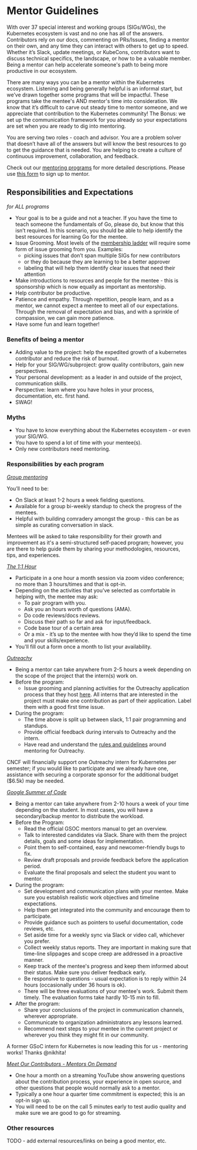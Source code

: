 Mentor Guidelines
=======

With over 37 special interest and working groups (SIGs/WGs), the Kubernetes ecosystem is vast and no one has all of the answers. Contributors rely on our docs, commenting on PRs/Issues, finding a mentor on their own, and any time they can interact with others to get up to speed. Whether it’s Slack, update meetings, or KubeCons, contributors want to discuss technical specifics, the landscape, or how to be a valuable member. Being a mentor can help accelerate someone's path to being more productive in our ecosystem.

There are many ways you can be a mentor within the Kubernetes ecosystem. Listening and being generally helpful is an informal start, but we’ve drawn together some programs that will be impactful. These programs take the mentee's AND mentor's time into consideration. We know that it’s difficult to carve out steady time to mentor someone, and we appreciate that contribution to the Kubernetes community! The Bonus: we set up the communication framework for you already so your expectations are set when you are ready to dig into mentoring.

You are serving two roles - coach and advisor. You are a problem solver that doesn’t have all of the answers but will know the best resources to go to get the guidance that is needed. You are helping to create a culture of continuous improvement, collaboration, and feedback.

Check out our [mentoring programs](README.md) for more detailed descriptions. Please use [this form](https://goo.gl/forms/Y4MH6NGHe6OU5cZC3) to sign up to mentor.

## Responsibilities and Expectations
*for ALL programs*
* Your goal is to be a guide and not a teacher. If you have the time to teach someone the fundamentals of Go, please do, but know that this isn’t required. In this scenario, you should be able to help identify the best resources for learning Go for the mentee. 
* Issue Grooming. Most levels of the [membership ladder](/community-membership.md) will require some form of issue grooming from you. Examples:
  * picking issues that don’t span multiple SIGs for new contributors
  * or they do because they are learning to be a better approver
  * labeling that will help them identify clear issues that need their attention
* Make introductions to resources and people for the mentee - this is sponsorship which is now equally as important as mentorship.
* Help contributor be productive.
* Patience and empathy.  Through repetition, people learn, and as a mentor, we cannot expect a mentee to meet all of our expectations.  Through the removal of expectation and bias, and with a sprinkle of compassion, we can gain more patience.
* Have some fun and learn together!

### Benefits of being a mentor
* Adding value to the project: help the expedited growth of a kubernetes contributor and reduce the risk of burnout.
* Help for your SIG/WG/subproject: grow quality contributors, gain new perspectives.
* Your personal development: as a leader in and outside of the project, communication skills.
* Perspective: learn where you have holes in your process, documentation, etc. first hand.
* SWAG!

### Myths
* You have to know everything about the Kubernetes ecosystem - or even your SIG/WG.
* You have to spend a lot of time with your mentee(s).
* Only new contributors need mentoring.

### Responsibilities by each program
*[Group mentoring](group-mentoring.md)*

You’ll need to be:
*  On Slack at least 1-2 hours a week fielding questions.
*  Available for a group bi-weekly standup to check the progress of the mentees. 
*  Helpful with building comradery amongst the group - this can be as simple as curating conversation in slack.

Mentees will be asked to take responsibility for their growth and improvement as it's a semi-structured self-paced program; however, you are there to help guide them by sharing your methodologies, resources, tips, and experiences.

*[The 1:1 Hour](the1-on-1.md)*
* Participate in a one hour a month session via zoom video conference; no more than 3 hours/times and that is opt-in.
* Depending on the activities that you’ve selected as comfortable in helping with, the mentee may ask:
  * To pair program with you.
  * Ask you an hours worth of questions (AMA). 
  * Do code reviews/docs reviews.
  * Discuss their path so far and ask for input/feedback.
  * Code base tour of a certain area
  * Or a mix - it’s up to the mentee with how they’d like to spend the time and your skills/experience.
* You'll fill out a form once a month to list your availability.

*[Outreachy](https://www.outreachy.org)*
* Being a mentor can take anywhere from 2-5 hours a week depending on the scope of the project that the intern(s) work on. 
* Before the program:
  * Issue grooming and planning activities for the Outreachy application process that they host [here](https://www.outreachy.org/apply/). All interns that are interested in the project must make one contribution as part of their application. Label them with a good first time issue.
* During the program:
  * The time above is split up between slack, 1:1 pair programming and standups.
  * Provide official feedback during intervals to Outreachy and the intern.
  * Have read and understand the [rules and guidelines](https://www.outreachy.org/mentor/) around mentoring for Outreachy.

CNCF will financially support one Outreachy intern for Kubernetes per semester; if you would like to participate and we already have one, assistance with securing a corporate sponsor for the additional budget ($6.5k) may be needed.

*[Google Summer of Code](google-summer-of-code.md)*
* Being a mentor can take anywhere from 2-10 hours a week of your time depending on the student. In most cases, you will have a secondary/backup mentor to distribute the workload.
* Before the Program:
  * Read the official GSOC mentors manual to get an overview.
  * Talk to interested candidates via Slack. Share with them the project details, goals and some ideas for implementation.
  * Point them to self-contained, easy and newcomer-friendly bugs to fix.
  * Review draft proposals and provide feedback before the application period.
  * Evaluate the final proposals and select the student you want to mentor.
* During the program:
  * Set development and communication plans with your mentee. Make sure you establish realistic work objectives and timeline expectations.
  * Help them get integrated into the community and encourage them to participate.
  * Provide guidance such as pointers to useful documentation, code reviews, etc.
  * Set aside time for a weekly sync via Slack or video call, whichever you prefer.
  * Collect weekly status reports. They are important in making sure that time-line slippages and scope creep are addressed in a proactive manner.
  * Keep track of the mentee's progress and keep them informed about their status. Make sure you deliver feedback early.
  * Be responsive to questions - usual expectation is to reply within 24 hours (occasionally under 36 hours is ok).
  * There will be three evaluations of your mentee's work. Submit them timely. The evaluation forms take hardly 10-15 min to fill.
* After the program:
  * Share your conclusions of the project in communication channels, wherever appropriate.
  * Communicate to organization administrators any lessons learned.
  * Recommend next steps to your mentee in the current project or wherever you think they might fit in our community.

A former GSoC intern for Kubernetes is now leading this for us - mentoring works! Thanks @nikhita!

*[Meet Our Contributors - Mentors On Demand](meet-our-contributors.md)*
* One hour a month on a streaming YouTube show answering questions about the contribution process, your experience in open source, and other questions that people would normally ask to a mentor.
* Typically a one hour a quarter time commitment is expected; this is an opt-in sign up.
* You will need to be on the call 5 minutes early to test audio quality and make sure we are good to go for streaming.


### Other resources
TODO - add external resources/links on being a good mentor, etc.
